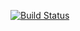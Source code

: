 [![Build Status](https://travis-ci.org/NeverMore27/st5.svg?branch=v0.1.0.0)](https://travis-ci.org/NeverMore27/st5)
